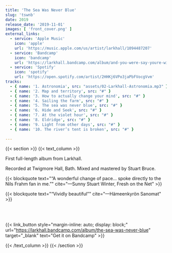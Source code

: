 ```yaml
---
title: 'The Sea Was Never Blue'
slug: 'tswnb'
date: 2019
release_date: '2019-11-01'
images: [ 'front_cover.png' ]
external_links:
  - service: 'Apple Music'
    icon: 'apple'
    url: 'https://music.apple.com/us/artist/larkhall/1094487207'
  - service: 'Bandcamp'
    icon: 'bandcamp'
    url: 'https://larkhall.bandcamp.com/album/and-you-were-say-youre-with-me-reworked'
  - service: 'Spotify'
    icon: 'spotify'
    url: 'https://open.spotify.com/artist/2HHKj6VPo3jaPbFVocgVvm'
tracks:
  - { name: '1. Astronomia', src: "assets/02-Larkhall-Astronomia.mp3" }
  - { name: '2. Map and territory', src: "#" }
  - { name: '3. How to actually change your mind', src: "#" }
  - { name: '4. Sailing the farm', src: "#" }
  - { name: '5. The sea was never blue', src: "#" }
  - { name: '6. Hide and Seek', src: "#" }
  - { name: '7. At the violet hour', src: "#" }
  - { name: '8. Eldridge', src: "#" }
  - { name: '9. Light from other days', src: "#" }
  - { name: '10. The river’s tent is broken', src: "#" }
  
---
```


{{< section >}}
{{< text_column >}}

First full-length album from Larkhall. 

Recorded at Twigmore Hall, Bath. Mixed and mastered by Stuart Bruce.

{{< blockquote text="“A wonderful change of pace... spoke directly to the Nils Frahm fan in me.”" cite="—Sunny Stuart Winter, Fresh on the Net" >}}
            
{{< blockquote text="“Vividly beautiful”" cite="—Hämeenkyrön Sanomat" >}}

<br><br>

{{< link_button 
            style="margin-inline: auto; display: block;"
            url="https://larkhall.bandcamp.com/album/the-sea-was-never-blue"
            target="_blank"
            text="Get it on Bandcamp" >}}

{{< /text_column >}}
{{< /section >}}